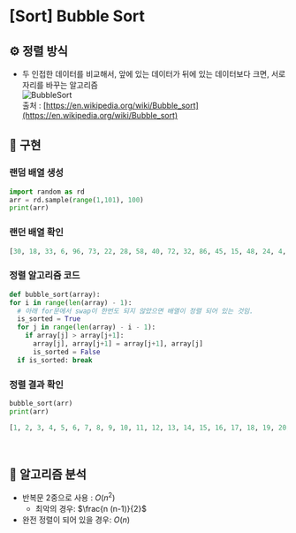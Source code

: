 # [Sort] Bubble Sort

## ⚙️ 정렬 방식

- 두 인접한 데이터를 비교해서, 앞에 있는 데이터가 뒤에 있는 데이터보다 크면, 서로 자리를 바꾸는 알고리즘  
  ![BubbleSort](https://camo.githubusercontent.com/383b23979d4d7f279f8fb285b36bcdd357b10a35/68747470733a2f2f75706c6f61642e77696b696d656469612e6f72672f77696b6970656469612f636f6d6d6f6e732f632f63382f427562626c652d736f72742d6578616d706c652d33303070782e676966)  
  출처 : [https://en.wikipedia.org/wiki/Bubble_sort](https://en.wikipedia.org/wiki/Bubble_sort)

## 📝 구현  

### 랜덤 배열 생성

  ```python
  import random as rd
  arr = rd.sample(range(1,101), 100)
  print(arr)
  ```  

### 랜던 배열 확인

  ```python
  [30, 18, 33, 6, 96, 73, 22, 28, 58, 40, 72, 32, 86, 45, 15, 48, 24, 4, 53, 61, 84, 60, 67, 37, 100, 70, 8, 94, 64, 81, 12, 52, 21, 26, 63, 16, 92, 77, 35, 99, 1, 34, 69, 25, 11, 82, 41, 51, 98, 43, 62, 38, 56, 13, 5, 91, 31, 54, 17, 80, 85, 97, 23, 55, 3, 29, 39, 50, 68, 79, 44, 10, 19, 36, 57, 42, 14, 20, 47, 9, 49, 78, 46, 27, 66, 2, 71, 65, 59, 87, 89, 74, 7, 88, 83, 76, 75, 93, 90, 95]
  ```

### 정렬 알고리즘 코드

  ```python
  def bubble_sort(array):
  for i in range(len(array) - 1):
    # 아래 for문에서 swap이 한번도 되지 않았으면 배열이 정렬 되어 있는 것임.
    is_sorted = True
    for j in range(len(array) - i - 1):
      if array[j] > array[j+1]:
        array[j], array[j+1] = array[j+1], array[j]
        is_sorted = False
    if is_sorted: break
  ```

### 정렬 결과 확인

  ```python
  bubble_sort(arr)
  print(arr)
  ```

  ```python
  [1, 2, 3, 4, 5, 6, 7, 8, 9, 10, 11, 12, 13, 14, 15, 16, 17, 18, 19, 20, 21, 22, 23, 24, 25, 26, 27, 28, 29, 30, 31, 32, 33, 34, 35, 36, 37, 38, 39, 40, 41, 42, 43, 44, 45, 46, 47, 48, 49, 50, 51, 52, 53, 54, 55, 56, 57, 58, 59, 60, 61, 62, 63, 64, 65, 66, 67, 68, 69, 70, 71, 72, 73, 74, 75, 76, 77, 78, 79, 80, 81, 82, 83, 84, 85, 86, 87, 88, 89, 90, 91, 92, 93, 94, 95, 96, 97, 98, 99, 100]
  ```

<br>

## 🧮 알고리즘 분석  

- 반복문 2중으로 사용 : $O(n^2)$  
  - 최악의 경우: $\frac{n (n-1)}{2}$  
- 완전 정렬이 되어 있을 경우: $O(n)$  
